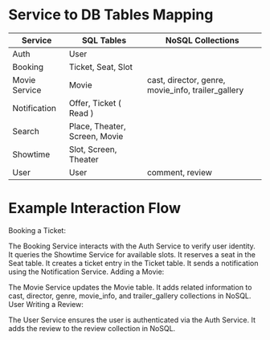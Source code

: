 # Service to DB Tables Mapping

| **Service**       | **SQL Tables**                     | **NoSQL Collections**                     |
|-------------------|------------------------------------|-------------------------------------------|
| Auth              | User                               |                                           |
| Booking           | Ticket, Seat, Slot                 |                                           |
| Movie Service     | Movie                              | cast, director, genre, movie_info, trailer_gallery |
| Notification      | Offer, Ticket ( Read )                              |                                           |
| Search            | Place, Theater, Screen, Movie      |                                           |
| Showtime          | Slot, Screen, Theater              |                                           |
| User              | User                               | comment, review                           |




# Example Interaction Flow
Booking a Ticket:

The Booking Service interacts with the Auth Service to verify user identity.
It queries the Showtime Service for available slots.
It reserves a seat in the Seat table.
It creates a ticket entry in the Ticket table.
It sends a notification using the Notification Service.
Adding a Movie:

The Movie Service updates the Movie table.
It adds related information to cast, director, genre, movie_info, and trailer_gallery collections in NoSQL.
User Writing a Review:

The User Service ensures the user is authenticated via the Auth Service.
It adds the review to the review collection in NoSQL.